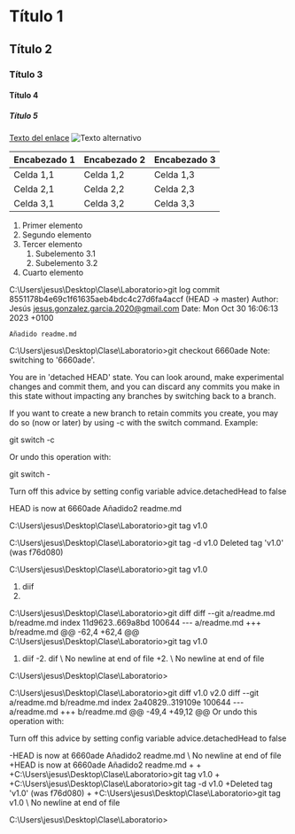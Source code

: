 # Título 1
## Título 2
### Título 3
#### Título 4
##### Título 5
[Texto del enlace](https://andel.es/)
![Texto alternativo](https://s1.eestatic.com/2023/03/10/curiosidades/mascotas/747436034_231551832_1706x1280.jpg)

| Encabezado 1 | Encabezado 2 | Encabezado 3 |
|--------------|--------------|--------------|
| Celda 1,1    | Celda 1,2    | Celda 1,3    |
| Celda 2,1    | Celda 2,2    | Celda 2,3    |
| Celda 3,1    | Celda 3,2    | Celda 3,3    |

1. Primer elemento
2. Segundo elemento
3. Tercer elemento
   1. Subelemento 3.1
   2. Subelemento 3.2
4. Cuarto elemento



 C:\Users\jesus\Desktop\Clase\Laboratorio>git log
commit 8551178b4e69c1f61635aeb4bdc4c27d6fa4accf (HEAD -> master)
Author: Jesús <jesus.gonzalez.garcia.2020@gmail.com>
Date:   Mon Oct 30 16:06:13 2023 +0100

    Añadido readme.md




C:\Users\jesus\Desktop\Clase\Laboratorio>git checkout 6660ade
Note: switching to '6660ade'.

You are in 'detached HEAD' state. You can look around, make experimental
changes and commit them, and you can discard any commits you make in this
state without impacting any branches by switching back to a branch.

If you want to create a new branch to retain commits you create, you may
do so (now or later) by using -c with the switch command. Example:

  git switch -c <new-branch-name>

Or undo this operation with:

  git switch -

Turn off this advice by setting config variable advice.detachedHead to false

HEAD is now at 6660ade Añadido2 readme.md


C:\Users\jesus\Desktop\Clase\Laboratorio>git tag v1.0

C:\Users\jesus\Desktop\Clase\Laboratorio>git tag -d v1.0
Deleted tag 'v1.0' (was f76d080)

C:\Users\jesus\Desktop\Clase\Laboratorio>git tag v1.0



1. diif
2. 

C:\Users\jesus\Desktop\Clase\Laboratorio>git diff
diff --git a/readme.md b/readme.md
index 11d9623..669a8bd 100644
--- a/readme.md
+++ b/readme.md
@@ -62,4 +62,4 @@ C:\Users\jesus\Desktop\Clase\Laboratorio>git tag v1.0


 1. diif
-2. dif
\ No newline at end of file
+2.
\ No newline at end of file

C:\Users\jesus\Desktop\Clase\Laboratorio>




C:\Users\jesus\Desktop\Clase\Laboratorio>git diff v1.0 v2.0
diff --git a/readme.md b/readme.md
index 2a40829..319109e 100644
--- a/readme.md
+++ b/readme.md
@@ -49,4 +49,12 @@ Or undo this operation with:

 Turn off this advice by setting config variable advice.detachedHead to false

-HEAD is now at 6660ade Añadido2 readme.md
\ No newline at end of file
+HEAD is now at 6660ade Añadido2 readme.md
+
+
+C:\Users\jesus\Desktop\Clase\Laboratorio>git tag v1.0
+
+C:\Users\jesus\Desktop\Clase\Laboratorio>git tag -d v1.0
+Deleted tag 'v1.0' (was f76d080)
+
+C:\Users\jesus\Desktop\Clase\Laboratorio>git tag v1.0
\ No newline at end of file

C:\Users\jesus\Desktop\Clase\Laboratorio>